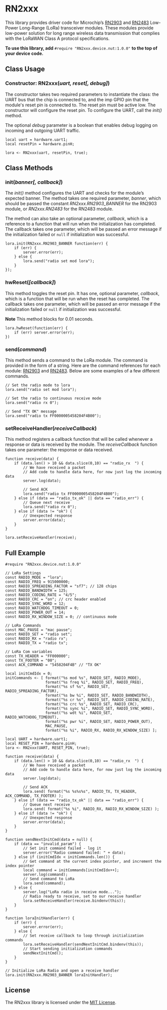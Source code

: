 # RN2xxx

This library provides driver code for Microchip’s [RN2903](http://ww1.microchip.com/downloads/en/DeviceDoc/50002390B.pdf) and [RN2483](http://ww1.microchip.com/downloads/en/DeviceDoc/50002346A.pdf) Low-Power Long-Range (LoRa) transceiver modules.  These modules provide low-power solution for long range wireless data transmission that complies with the LoRaWAN Class A protocol specifications.

**To use this library, add** `#require "RN2xxx.device.nut:1.0.0"` **to the top of your device code.**

## Class Usage

### Constructor: RN2xxx(*uart, reset[, debug]*)

The constructor takes two required parameters to instantiate the class: the UART bus that the chip is connected to, and the imp GPIO pin that the module's reset pin is connected to. The reset pin must be active low. The constructor will configure the reset pin. To configure the UART, call the *init()* method.

The optional *debug* parameter is a boolean that enables debug logging on incoming and outgoing UART traffic.

```squirrel
local uart = hardware.uart1;
local resetPin = hardware.pinH;

lora <- RN2xxx(uart, resetPin, true);
```

## Class Methods

### init(*banner[, callback]*)

The *init()* method configures the UART and checks for the module’s expected banner. The method takes one required parameter, *banner*, which should be passed the constant *RN2xxx.RN2903_BANNER* for the RN2903 module, or *RN2xxx.RN2483* for the RN2483 module.

The method can also take an optional parameter, *callback*, which is a reference to a function that will run when the initialization has completed. The callback takes one parameter, which will be passed an error message if the initialization failed or `null` if initialization was successful.

```
lora.init(RN2xxx.RN2903_BANNER function(err) {
    if (err) {
        server.error(err);
    } else {
        lora.send("radio set mod lora");
    }
});
```

### hwReset(*[callback]*)

This method toggles the reset pin. It has one, optional parameter, *callback*, which is a function that will be run when the reset has completed. The callback takes one parameter, which will be passed an error message if the initialization failed or `null` if initialization was successful.

**Note** This method blocks for 0.01 seconds.

```
lora.hwReset(function(err) {
    if (err) server.error(err);
})
```

### send(*command*)

This method sends a command to the LoRa module. The command is provided in the form of a string. Here are the command references for each module: [RN2903](http://ww1.microchip.com/downloads/en/DeviceDoc/40001811A.pdf) and [RN2483](http://ww1.microchip.com/downloads/en/DeviceDoc/40001784B.pdf). Below are some examples of a few different commands.

```
// Set the radio mode to lora
lora.send("radio set mod lora");

// Set the radio to continuous receive mode
lora.send("radio rx 0");

// Send "TX OK" message
lora.send("radio tx FF0000005458204F4B00");
```

### setReceiveHandler(*receiveCallback*)

This method registers a callback function that will be called whenever a response or data is received by the module. The *receiveCallback* function takes one parameter: the response or data received.

```
function receive(data) {
    if (data.len() > 10 && data.slice(0,10) == "radio_rx  ") {
        // We have received a packet
        // Add code to handle data here, for now just log the incoming data
        server.log(data);
        
        // Send ACK
        lora.send("radio tx FF0000005458204F4B00");
    } else if (data == "radio_tx_ok" || data == "radio_err") {
        // Queue next receive
        lora.send("radio rx 0");
    } else if (data != "ok") {
        // Unexpected response
        server.error(data);
    }
}

lora.setReceiveHandler(receive);
```

## Full Example

```squirrel
#require "RN2xxx.device.nut:1.0.0"

// LoRa Settings
const RADIO_MODE = "lora";
const RADIO_FREQ = 915000000;
const RADIO_SPREADING_FACTOR = "sf7"; // 128 chips
const RADIO_BANDWIDTH = 125;
const RADIO_CODING_RATE = "4/5";
const RADIO_CRC = "on"; // crc header enabled
const RADIO_SYNC_WORD = 12;
const RADIO_WATCHDOG_TIMEOUT = 0;
const RADIO_POWER_OUT = 14;
const RADIO_RX_WINDOW_SIZE = 0; // continuous mode

// LoRa Commands
const MAC_PAUSE = "mac pause";
const RADIO_SET = "radio set";
const RADIO_RX = "radio rx";
const RADIO_TX = "radio tx";

// LoRa Com variables
const TX_HEADER = "FF000000";
const TX_FOOTER = "00";
const ACK_COMMAND = "5458204F4B" // "TX OK"

local initCmdIdx = 0;
initCommands <- [ format("%s mod %s", RADIO_SET, RADIO_MODE),
                  format("%s freq %i", RADIO_SET, RADIO_FREQ),
                  format("%s sf %s", RADIO_SET, RADIO_SPREADING_FACTOR),
                  format("%s bw %i", RADIO_SET, RADIO_BANDWIDTH),
                  format("%s cr %s", RADIO_SET, RADIO_CODING_RATE),
                  format("%s crc %s", RADIO_SET, RADIO_CRC),
                  format("%s sync %i", RADIO_SET, RADIO_SYNC_WORD),
                  format("%s wdt %i", RADIO_SET, RADIO_WATCHDOG_TIMEOUT),
                  format("%s pwr %i", RADIO_SET, RADIO_POWER_OUT),
                  MAC_PAUSE,
                  format("%s %i", RADIO_RX, RADIO_RX_WINDOW_SIZE) ];

local UART = hardware.uart1;
local RESET_PIN = hardware.pinH;
lora <- RN2xxx(UART, RESET_PIN, true);

function receive(data) {
    if (data.len() > 10 && data.slice(0,10) == "radio_rx  ") {
        // We have received a packet
        // Add code to handle data here, for now just log the incoming data
        server.log(data);
        
        // Send ACK
        lora.send( format("%s %s%s%s", RADIO_TX, TX_HEADER, ACK_COMMAND, TX_FOOTER) );
    } else if (data == "radio_tx_ok" || data == "radio_err") {
        // Queue next receive
        lora.send( format("%s %i", RADIO_RX, RADIO_RX_WINDOW_SIZE) );
    } else if (data != "ok") {
        // Unexpected response
        server.error(data);
    }
}

function sendNextInitCmd(data = null) {
    if (data == "invalid_param") {
        // Set init command failed - log it
        server.error("Radio command failed: " + data);
    } else if (initCmdIdx < initCommands.len()) {
        // Get command at the current index pointer, and increment the index pointer
        local command = initCommands[initCmdIdx++];
        server.log(command);
        // Send command to LoRa
        lora.send(command);
    } else {
        server.log("LoRa radio in receive mode...");
        // Radio ready to receive, set to our receive handler
        lora.setReceiveHandler(receive.bindenv(this));
    }
}

function loraInitHandler(err) {
    if (err) {
        server.error(err);
    } else {
        // Set receive callback to loop through initialization commands
        lora.setReceiveHandler(sendNextInitCmd.bindenv(this));
        // Start sending initialization commands
        sendNextInitCmd();
    }
}

// Initialize LoRa Radio and open a receive handler
lora.init(RN2xxx.RN2903_BANNER loraInitHandler);
```

## License

The RN2xxx library is licensed under the [MIT License](/LICENSE).
